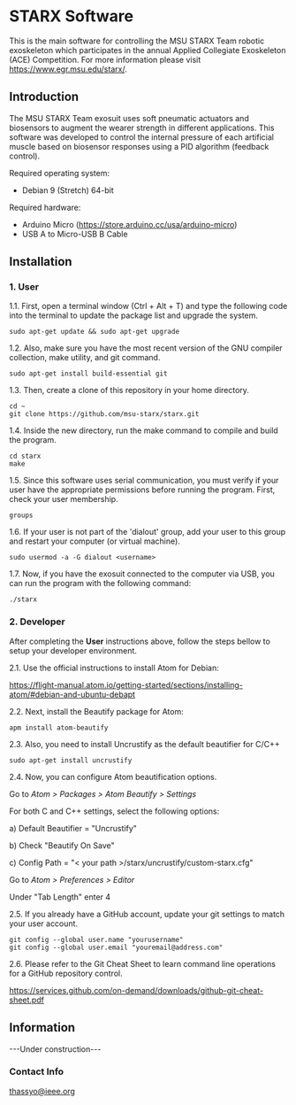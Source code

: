 # STARX Software

This is the main software for controlling the MSU STARX Team robotic exoskeleton which participates in the annual Applied Collegiate Exoskeleton (ACE) Competition. For more information please visit https://www.egr.msu.edu/starx/.

## Introduction

The MSU STARX Team exosuit uses soft pneumatic actuators and biosensors to augment the wearer strength in different applications. This software was developed to control the internal pressure of each artificial muscle based on biosensor responses using a PID algorithm (feedback control).

Required operating system:

* Debian 9 (Stretch) 64-bit

Required hardware:

* Arduino Micro (https://store.arduino.cc/usa/arduino-micro)
* USB A to Micro-USB B Cable

## Installation

### 1. User

1.1. First, open a terminal window (Ctrl + Alt + T) and type the following code into the terminal to update the package list and upgrade the system.

```
sudo apt-get update && sudo apt-get upgrade
```

1.2. Also, make sure you have the most recent version of the GNU compiler collection, make utility, and git command.

```
sudo apt-get install build-essential git
```

1.3. Then, create a clone of this repository in your home directory.

```
cd ~
git clone https://github.com/msu-starx/starx.git
```

1.4. Inside the new directory, run the make command to compile and build the program.

```
cd starx
make
```

1.5. Since this software uses serial communication, you must verify if your user have the appropriate permissions before running the program. First, check your user membership.

```
groups
```

1.6. If your user is not part of the 'dialout' group, add your user to this group and restart your computer (or virtual machine).

```
sudo usermod -a -G dialout <username>
```

1.7. Now, if you have the exosuit connected to the computer via USB, you can run the program with the following command:

```
./starx
```

### 2. Developer

After completing the **User** instructions above, follow the steps bellow to setup your developer environment.

2.1. Use the official instructions to install Atom for Debian:


https://flight-manual.atom.io/getting-started/sections/installing-atom/#debian-and-ubuntu-debapt

2.2. Next, install the Beautify package for Atom:

```
apm install atom-beautify
```

2.3. Also, you need to install Uncrustify as the default beautifier for C/C++

```
sudo apt-get install uncrustify
```

2.4. Now, you can configure Atom beautification options.

Go to _Atom > Packages > Atom Beautify > Settings_

For both C and C++ settings, select the following options:

a) Default Beautifier = "Uncrustify"

b) Check "Beautify On Save"

c) Config Path = "< your path >/starx/uncrustify/custom-starx.cfg"

Go to _Atom > Preferences > Editor_

Under "Tab Length" enter 4

2.5. If you already have a GitHub account, update your git settings to match your user account.

```
git config --global user.name "yourusername"
git config --global user.email "youremail@address.com"
```
2.6. Please refer to the Git Cheat Sheet to learn command line operations for a GitHub repository control.

https://services.github.com/on-demand/downloads/github-git-cheat-sheet.pdf

## Information

---Under construction---

### Contact Info

thassyo@ieee.org
